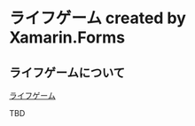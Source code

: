 # ライフゲーム created by Xamarin.Forms
## ライフゲームについて
[ライフゲーム](https://ja.wikipedia.org/wiki/%E3%83%A9%E3%82%A4%E3%83%95%E3%82%B2%E3%83%BC%E3%83%A0)

TBD 
